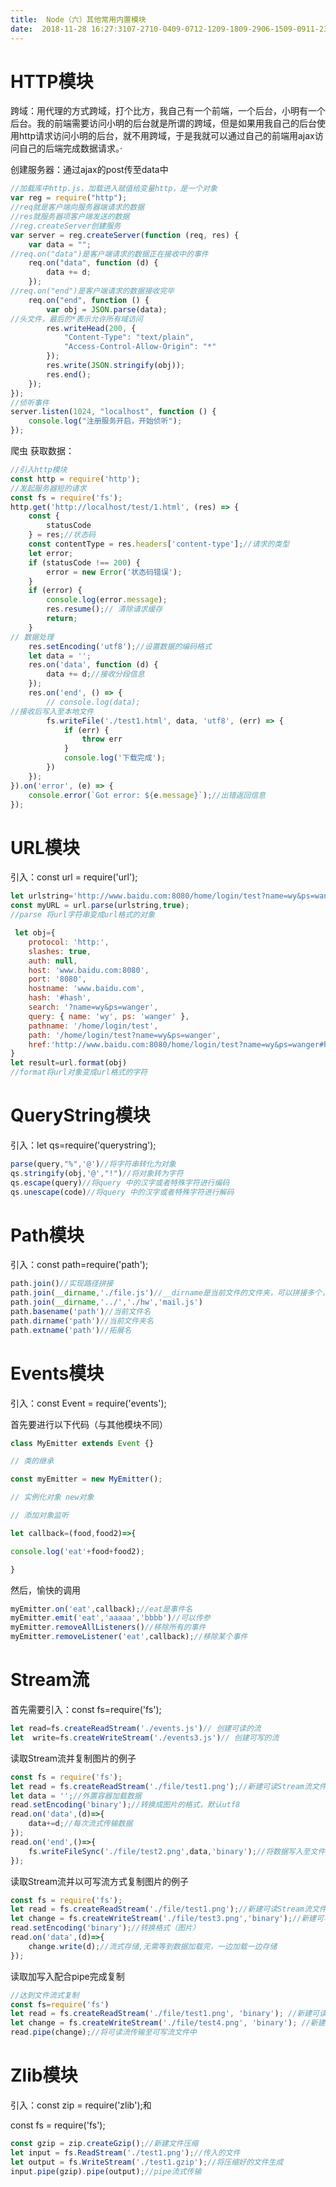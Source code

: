 ```yaml
---
title:  Node（六）其他常用内置模块 
date:  2018-11-28 16:27:3107-2710-0409-0712-1209-1809-2906-1509-0911-2304-08 
---
```

# HTTP模块

跨域：用代理的方式跨域，打个比方，我自己有一个前端，一个后台，小明有一个后台。我的前端需要访问小明的后台就是所谓的跨域，但是如果用我自己的后台使用http请求访问小明的后台，就不用跨域，于是我就可以通过自己的前端用ajax访问自己的后端完成数据请求。·

创建服务器：通过ajax的post传至data中

```javascript
//加载库中http.js，加载进入赋值给变量http，是一个对象
var reg = require("http");
//req就是客户端向服务器端请求的数据
//res就服务器项客户端发送的数据
//reg.createServer创建服务
var server = reg.createServer(function (req, res) {
    var data = "";
//req.on("data")是客户端请求的数据正在接收中的事件
    req.on("data", function (d) {
        data += d;
    });
//req.on("end")是客户端请求的数据接收完毕
    req.on("end", function () {
        var obj = JSON.parse(data);
//头文件，最后的*表示允许所有域访问
        res.writeHead(200, {
            "Content-Type": "text/plain",
            "Access-Control-Allow-Origin": "*"
        });
        res.write(JSON.stringify(obj));
        res.end();
    });
});
//侦听事件
server.listen(1024, "localhost", function () {
    console.log("注册服务开启，开始侦听");
});
```

爬虫 获取数据：

```javascript
//引入http模块
const http = require('http');
//发起服务器短的请求
const fs = require('fs');
http.get('http://localhost/test/1.html', (res) => {
    const {
        statusCode
    } = res;//状态码
    const contentType = res.headers['content-type'];//请求的类型
    let error;
    if (statusCode !== 200) {
        error = new Error('状态码错误');
    }
    if (error) {
        console.log(error.message);
        res.resume();// 清除请求缓存
        return;
    }
// 数据处理
    res.setEncoding('utf8');//设置数据的编码格式
    let data = '';
    res.on('data', function (d) {
        data += d;//接收分段信息
    });
    res.on('end', () => {
        // console.log(data);
//接收后写入至本地文件
        fs.writeFile('./test1.html', data, 'utf8', (err) => {
            if (err) {
                throw err
            }
            console.log('下载完成');
        })
    });
}).on('error', (e) => {
    console.error(`Got error: ${e.message}`);//出错返回信息
});
```

# URL模块

引入：const url = require('url');

```javascript
let urlstring='http://www.baidu.com:8080/home/login/test?name=wy&ps=wanger#hash'
const myURL = url.parse(urlstring,true);
//parse 将url字符串变成url格式的对象
```

```javascript
 let obj={
	protocol: 'http:',
	slashes: true,
	auth: null,
	host: 'www.baidu.com:8080',
	port: '8080',
	hostname: 'www.baidu.com',
	hash: '#hash',
	search: '?name=wy&ps=wanger',
	query: { name: 'wy', ps: 'wanger' },
	pathname: '/home/login/test',
	path: '/home/login/test?name=wy&ps=wanger',
	href:'http://www.baidu.com:8080/home/login/test?name=wy&ps=wanger#hash' 
}
let result=url.format(obj)
//format将url对象变成url格式的字符
```

# QueryString模块

引入：let qs=require('querystring');

```javascript
parse(query,"%",'@')//将字符串转化为对象
qs.stringify(obj,'@',"!")//将对象转为字符
qs.escape(query)//将query 中的汉字或者特殊字符进行编码
qs.unescape(code)//将query 中的汉字或者特殊字符进行解码
```

# Path模块

引入：const path=require('path');

```javascript
path.join()//实现路径拼接
path.join(__dirname,'./file.js')//__dirname是当前文件的文件夹，可以拼接多个，以逗号隔开：
path.join(__dirname,'../','./hw','mail.js')
path.basename('path')//当前文件名
path.dirname('path')//当前文件夹名
path.extname('path')//拓展名
```

# Events模块

引入：const Event = require('events');

首先要进行以下代码（与其他模块不同）

```javascript
class MyEmitter extends Event {}

// 类的继承

const myEmitter = new MyEmitter();

// 实例化对象 new对象

// 添加对象监听

let callback=(food,food2)=>{

console.log('eat'+food+food2);

}
```

然后，愉快的调用

```javascript
myEmitter.on('eat',callback);//eat是事件名
myEmitter.emit('eat','aaaaa','bbbb')//可以传参
myEmitter.removeAllListeners()//移除所有的事件
myEmitter.removeListener('eat',callback);//移除某个事件
```

# Stream流

首先需要引入：const fs=require('fs');

```javascript
let read=fs.createReadStream('./events.js')// 创建可读的流
let  write=fs.createWriteStream('./events3.js')// 创建可写的流
```

读取Stream流并复制图片的例子

```javascript
const fs = require('fs');
let read = fs.createReadStream('./file/test1.png');//新建可读Stream流文件
let data = '';//外置容器加载数据
read.setEncoding('binary');//转换成图片的格式，默认utf8
read.on('data',(d)=>{
    data+=d;//每次流式传输数据
});
read.on('end',()=>{
    fs.writeFileSync('./file/test2.png',data,'binary');//将数据写入至文件
});
```

读取Stream流并以可写流方式复制图片的例子

```javascript
const fs = require('fs');
let read = fs.createReadStream('./file/test1.png');//新建可读Stream流文件
let change = fs.createWriteStream('./file/test3.png','binary');//新建可写Stream流文件
read.setEncoding('binary');//转换格式（图片）
read.on('data',(d)=>{
    change.write(d);//流式存储,无需等到数据加载完，一边加载一边存储
});
```

读取加写入配合pipe完成复制

```javascript
//达到文件流式复制
const fs=require('fs')
let read = fs.createReadStream('./file/test1.png', 'binary'); //新建可读Stream流文件
let change = fs.createWriteStream('./file/test4.png', 'binary'); //新建可写Stream流文件
read.pipe(change);//将可读流传输至可写流文件中
```

# Zlib模块

引入：const zip = require('zlib');和

const fs = require('fs');

```javascript
const gzip = zip.createGzip();//新建文件压缩
let input = fs.ReadStream('./test1.png');//传入的文件
let output = fs.WriteStream('./test1.gzip');//将压缩好的文件生成
input.pipe(gzip).pipe(output);//pipe流式传输
```